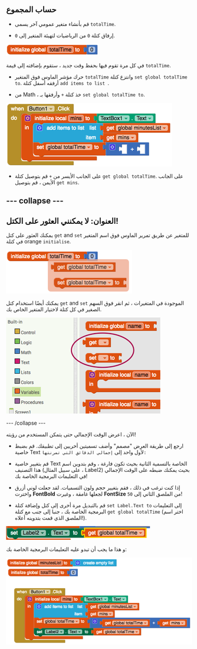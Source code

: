## حساب المجموع

+ قم بأنشاء متغير عمومي آخر يسمى `totalTime`.

+ إرفاق كتلة `0` من الرياضيات لتهيئة المتغير إلى `0`.

![](images/s4TotalTimeInit.png)

في كل مرة تقوم فيها بحفظ وقت جديد ، ستقوم بإضافته إلى قيمة `totalTime`.

+ حرك مؤشر الماوس فوق المتغير `totalTime` وانتزع كتلة `set global totalTime to`. أرفقه أسفل كتلة `add items to list `.

+ من Math ، خذ كتلة `+` وأرفقها بـ `set global totalTime to`.

![](images/s4PlusBlock.png)

+ على الجانب الأيسر من `+` قم بتوصيل كتلة `get global totalTime`. على الجانب الأيمن ، قم بتوصيل `get mins`.

--- collapse ---
---
العنوان: لا يمكنني العثور على الكتل!
---

يمكنك العثور على كتل `get` and `set` للمتغير عن طريق تمرير الماوس فوق اسم المتغير في كتلة orange `initialise`.

![](images/s4BlocksForVar.png)

يمكنك أيضًا استخدام كتل `get` and `set` الموجودة في المتغيرات ، ثم انقر فوق السهم الصغير في كل كتلة لاختيار المتغير الخاص بك.

![](images/s4GetSetBlank.png)

--- /collapse ---

الآن ، اعرض الوقت الإجمالي حتى يتمكن المستخدم من رؤيته!

+ ارجع إلى طريقة العرض "مصمم" وأضف تسميتين أخريين إلى تطبيقك. قم بضبط خاصية Text لأول واحد إلى `إجمالي الدقائق التي تمرنتها:`

+ قم بتغيير خاصية Text الخاصة بالتسمية الثانية بحيث تكون فارغة ، وقم بتدوين اسم هذا التصنيف (على سبيل المثال ، Label2) بحيث يمكنك ضبطه على الوقت الإجمالي في التعليمات البرمجية الخاصة بك!

+ إذا كنت ترغب في ذلك ، فقم بتغيير حجم ولون التسميات. لقد جعلت لوني أزرق واخترت **FontBold** لجعلها غامقة ، وغيرت **FontSize** من الملصق الثاني إلى `50`!

+ قم بالتبديل مرة أخرى إلى كتل وإضافة كتلة `set Label.Text to` إلى التعليمات البرمجية الخاصة بك ، جنبا إلى جنب مع كتلة `get global totalTime` (اختر اسم الملصق الذي قمت بتدوينه أعلاه!).

![](images/s4DisplayTotalTime.png)

و هذا ما يجب أن تبدو عليه التعليمات البرمجية الخاصة بك:

![](images/s4DisplayTotalCode.png)

